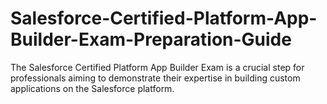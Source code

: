 # Salesforce-Certified-Platform-App-Builder-Exam-Preparation-Guide
The Salesforce Certified Platform App Builder Exam is a crucial step for professionals aiming to demonstrate their expertise in building custom applications on the Salesforce platform. 
